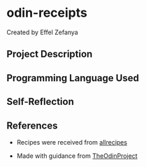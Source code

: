 # odin-receipts

Created by Effel Zefanya

## Project Description


## Programming Language Used


## Self-Reflection

## References
- Recipes were received from [allrecipes](https://www.allrecipes.com/)

- Made with guidance from [TheOdinProject](https://www.theodinproject.com/lessons/foundations-recipes)